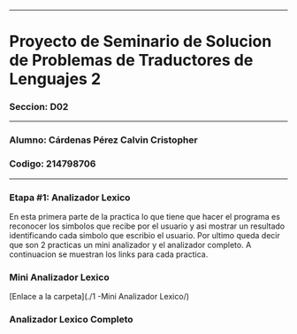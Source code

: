 __________________________________________________________________________________
# Proyecto de Seminario de Solucion de Problemas de Traductores de Lenguajes 2
### Seccion: D02
__________________________________________________________________________________
### Alumno: Cárdenas Pérez Calvin Cristopher 
### Codigo: 214798706
__________________________________________________________________________________

### Etapa #1: Analizador Lexico
En esta primera parte de la practica lo que tiene que hacer el programa es reconocer los simbolos que recibe por el usuario y asi mostrar un resultado identificando cada simbolo que escribio el usuario. Por ultimo queda decir que son 2 practicas un mini analizador y el analizador completo.
A continuacion se muestran los links para cada practica.

### Mini Analizador Lexico
[Enlace a la carpeta](./1 -Mini Analizador Lexico/)
### Analizador Lexico Completo
